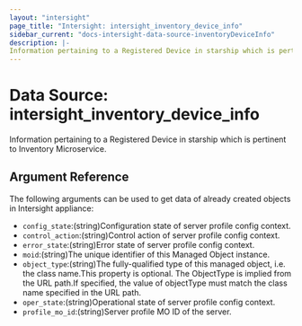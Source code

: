 ```yaml
---
layout: "intersight"
page_title: "Intersight: intersight_inventory_device_info"
sidebar_current: "docs-intersight-data-source-inventoryDeviceInfo"
description: |-
Information pertaining to a Registered Device in starship which is pertinent to Inventory Microservice.
---
```


# Data Source: intersight_inventory_device_info
Information pertaining to a Registered Device in starship which is pertinent to Inventory Microservice.
## Argument Reference
The following arguments can be used to get data of already created objects in Intersight appliance:
* `config_state`:(string)Configuration state of server profile config context.
* `control_action`:(string)Control action of server profile config context.
* `error_state`:(string)Error state of server profile config context.
* `moid`:(string)The unique identifier of this Managed Object instance.
* `object_type`:(string)The fully-qualified type of this managed object, i.e. the class name.This property is optional. The ObjectType is implied from the URL path.If specified, the value of objectType must match the class name specified in the URL path.
* `oper_state`:(string)Operational state of server profile config context.
* `profile_mo_id`:(string)Server profile MO ID of the server.

